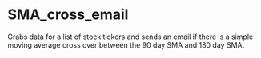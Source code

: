 # SMA_cross_email
Grabs data for a list of stock tickers and sends an email if there is a simple moving average cross over between the 90 day SMA and 180 day SMA.
